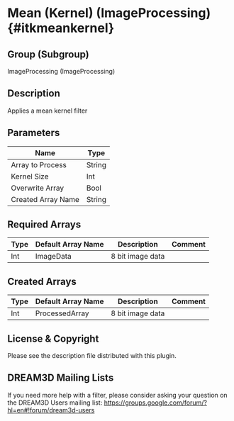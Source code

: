 Mean (Kernel) (ImageProcessing) {#itkmeankernel}
=====

## Group (Subgroup) ##
ImageProcessing (ImageProcessing)

## Description ##
Applies a mean kernel filter

## Parameters ##
| Name             | Type |
|------------------|------|
| Array to Process | String |
| Kernel Size | Int |
| Overwrite Array| Bool |
| Created Array Name | String |


## Required Arrays ##

| Type | Default Array Name | Description | Comment |
|------|--------------------|-------------|---------|
| Int | ImageData | 8 bit image data       | |


## Created Arrays ##

| Type | Default Array Name | Description | Comment |
|------|--------------------|-------------|---------|
| Int | ProcessedArray | 8 bit image data       | |




## License & Copyright ##

Please see the description file distributed with this plugin.

## DREAM3D Mailing Lists ##

If you need more help with a filter, please consider asking your question on the DREAM3D Users mailing list:
https://groups.google.com/forum/?hl=en#!forum/dream3d-users




